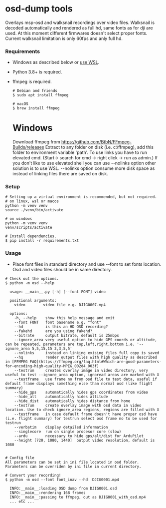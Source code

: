 # osd-dump tools

Overlays msp-osd and walksnail recordings over video files.
Walksnail is decoded automatically and rendered as full hd, same fonts as for dji are used.
At this moment different firmwares doesn't select proper fonts. 
Current walksnail limitation is only 60fps and anly full hd.

### Requirements

- Windows as described below or [use WSL](https://learn.microsoft.com/en-us/windows/wsl/install).
- Python 3.8+ is required.
- ffmpeg is required.

  ```shell
  # Debian and friends
  $ sudo apt install ffmpeg

  # macOS
  $ brew install ffmpeg
  ```

  # Windows
  Download ffmpeg from https://github.com/BtbN/FFmpeg-Builds/releases
  Extract to any folder on disk (i.e. c:\ffmpeg), add this folder to environment variable 'path'. 
  To use links you have to run elevated cmd. (Start-> search for cmd -> right click -> run as admin.)
  If you don't like to use elevated shell you can use --nolinks option other solution is to use WSL.
  --nolinks option consume more disk space as instead of linking files there are saved on disk.
### Setup

```shell
# Setting up a virtual environment is recommended, but not required.
# on linux, wsl or macos
python -m venv venv
source ./venv/bin/activate

# on windows
python -m venv venv
venv/scripts/activate

# Install dependencies.
$ pip install -r requirements.txt
```

### Usage

- Place font files in standard directory and use --font to set fonts location. Osd and video files should be in same directory.

```shell
# Check out the options.
$ python -m osd --help

  usage: __main__.py [-h] [--font FONT] video

  positional arguments:
    video        video file e.g. DJIG0007.mp4

  options:
    -h, --help    show this help message and exit
    --font FONT   font basename e.g. "font"
    --hd          is this an HD OSD recording?
    --fakehd      are you using fakehd?
    --bitrate     output bitrate, default is 25mbps
    --ignore_area very useful option to hide GPS coords or altitude, can be repeated, parameters are top,left,right,bottom i.e. '--ignore_area 5,5,15,15 3,3,5,5'
    --nolinks     instead on linking exising files full copy is saved
    --hq          render output files with high quality as described in [FFMPEG FAQ](https://ffmpeg.org/faq.html#Which-are-good-parameters-for-encoding-high-quality-MPEG_002d4_003f)
    --testrun     creates overlay image in video directory, very useful to test --ignore_area option, ignoread areas are marked with X
    --testframe   use frame no from osd file to test data, useful if default frame displays something else than normal osd (like flight summary)
    --hide_gps    automatically hides gps coordinates from video
    --hide_alt    automatically hides altitude
    --hide_dist   automatically hides distance from home
    --testrun     create overlay image with osd data in video location. Use to check ignore_area regions, regions are filled with X
    --testframe   in case default frame doesn't have proper osd have (i.e. flight summary) for testrun select osd frame no to be used for testrun
    --verbatim    display detailed information
    --singlecore  run on single procesor core (slow)
    --ardu        necessary to hide gps/alt/dist for ArduPilot
    --height [720, 1080, 1440]  output video resolution, default is 1080
    

# Config file
All parameters can be set in ini file located in osd folder. Parameters can be overriden by ini file in current directory.

# Convert your recording!
$ python -m osd --font font_inav --hd  DJIG0001.mp4

  INFO:__main__:loading OSD dump from DJIG0001.osd
  INFO:__main__:rendering 168 frames
  INFO:__main__:passing to ffmpeg, out as DJIG0001_with_osd.mp4
  ... etc ...
```
